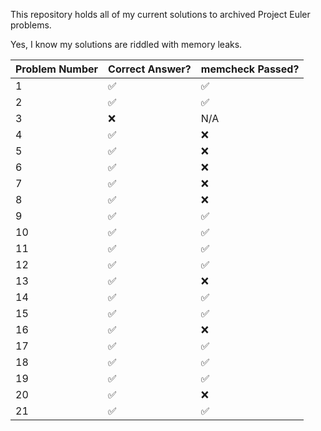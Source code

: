 This repository holds all of my current solutions to archived Project Euler problems.

Yes, I know my solutions are riddled with memory leaks.



| Problem Number | Correct Answer? | memcheck Passed? |
| -------------- | --------------- | ---------------- |
| 1              | ✅               | ✅                |
| 2              | ✅               | ✅                |
| 3              | ❌               | N/A              |
| 4              | ✅               | ❌                |
| 5              | ✅               | ❌                |
| 6              | ✅               | ❌                |
| 7              | ✅               | ❌                |
| 8              | ✅               | ❌                |
| 9              | ✅               | ✅                |
| 10             | ✅               | ✅                |
| 11             | ✅               | ✅                |
| 12             | ✅               | ✅                |
| 13             | ✅               | ❌                |
| 14             | ✅               | ✅                |
| 15             | ✅               | ✅                |
| 16             | ✅               | ❌                |
| 17             | ✅               | ✅                |
| 18             | ✅               | ✅                |
| 19             | ✅               | ✅              |
| 20             | ✅               | ❌                |
| 21             | ✅               | ✅                |

